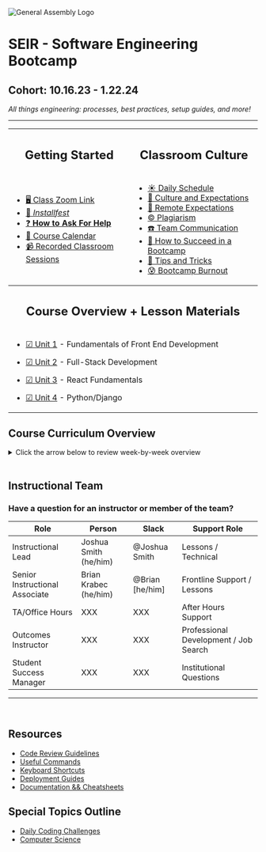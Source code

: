 ![General Assembly Logo](https://camo.GitHubusercontent.com/1a91b05b8f4d44b5bbfb83abac2b0996d8e26c92/687474703a2f2f692e696d6775722e636f6d2f6b6538555354712e706e67)

<h1> SEIR - Software Engineering Bootcamp </h1>

<h2>  Cohort: 10.16.23 - 1.22.24 </h2> 

<em> All things engineering: processes, best practices, setup guides, and more! </em>
<hr>


<table>
<tr>

<th><h2>Getting Started</h2> </th> <th> <h2>Classroom Culture </h2> </th>
</tr>
<tr>

<td>

* [ 🖥️ Class Zoom Link](https://generalassembly.zoom.us/j/97984648850?pwd=NEhWNDU4VjFHdUJZREc5anBBaFdNQT09)<br>
* [ 🛜 *Installfest*]()
* [ ❓ **How to Ask For Help** ]()
* [ 📆 Course Calendar]()
* [ 📹 Recorded Classroom Sessions]()
<!-- * [Orientation Deck]() -->

</td> 

<td>

* [ ☀️ Daily Schedule]()
* [ 🤙 Culture and Expectations]()
* [ 📸 Remote Expectations]()
* [ © Plagiarism]()
* [ ☎️ Team Communication]()
* [ 💪 How to Succeed in a Bootcamp]()
* [ 🚀 Tips and Tricks]()
* [ 😰 Bootcamp Burnout]()

</td>
</tr>
<tr>

<th colspan=2> <h2> Course Overview + Lesson Materials </h2> </th>
</tr>
<td colspan=2>

* [☑ Unit 1]() - Fundamentals of Front End Development

* [☑ Unit 2]() - Full-Stack Development

* [☑ Unit 3]() - React Fundamentals

* [☑ Unit 4]() - Python/Django
</td>
<tr>
</tr>
</table>

## Course Curriculum Overview

<details>
    <summary>Click the arrow below to review week-by-week overview</summary>
  
> The following is an overall schedule and is subject to change. 

<table>
  <thead>
    <tr><th>Unit</th><th>Week</th><th>Topics</th><th>Project</th></tr>
  </thead>
  <tbody>
    <tr>
      <td rowspan="3">Fundamentals of Front-end Development</td>
      <td align="center">1</td>
      <td>Fundamentals of JavaScript, HTML & CSS<br>DOM Manipulation & Events<br>Structuring a Browser App</td>
      <td rowspan="3">Browser-based Game</td>
    </tr>
    <tr>
      <td align="center">2</td>
      <td>CSS: Flexbox, Grid & Responsive Design<br>JS: Callback functions, Classes, this Keyword, Array Iterator Methods & Playing Audio</td>
    </tr>
    <tr>
      <td align="center">3</td>
      <td>Project Week<br>Project Deployment to GitHub Pages</td>
    </tr>
    <tr>
      <td rowspan="3">Full-stack Development</td>
      <td align="center">4</td>
      <td>Client-Server: HTTP Communications & RESTful Routing<br>NodeJS & ExpressJS Framework<br>MongoDB & MongooseJS ODM</td>
      <td rowspan="3">MEN-stack CRUD Application</td>
    </tr>
    <tr>
      <td align="center">5</td>
      <td>Promises<br>Consuming APIs<br>Authentication using OAuth<br>User-Centric CRUD<br>Regular Expressions<br>CS Topics</td>
    </tr>
    <tr>
      <td align="center">6</td>
      <td>CS Topics<br>Project Week<br>Project Deployment to Heroku</td>
    </tr>
    <tr>
      <td rowspan="3">Developing Single-page Apps</td>
      <td align="center">7</td>
      <td>Fundamentals of React</td>
      <td rowspan="3">Solo or Group Project: MERN-Stack Application</td>
    </tr>
    <tr>
      <td align="center">8</td>
      <td>MERN-Stack Infrastructure (cont.)<br>Token-based Authentication</td>
    </tr>
    <tr>
      <td align="center">9</td>
      <td>CS Topics<br>Project Week<br>Project Deployment to Heroku</td>
    </tr>
    <tr>
      <td rowspan="3">Second Language & Web Framework</td>
      <td align="center">10</td>
      <td>Fundamentals of Python<br>Relational Databases & SQL<br>CS Topics</td>
      <td rowspan="3">Solo Capstone project (Any Stack)</td>
    </tr>
    <tr>
      <td align="center">11</td>
      <td>Django Web Framework<br>Uploading Files to Amazon S3<br>Username/Password Authentication<br>CS Topics</td>
    </tr>
    <tr>
      <td align="center">12</td>
      <td>Project Week<br>Project Deployment to Heroku</td>
    </tr>
  </tbody>
</table>

</details>

<br>

## Instructional Team 

### Have a question for an instructor or member of the team?

| Role | Person | Slack | Support Role |
| - | - | - | - |
| Instructional Lead | Joshua Smith (he/him) |  @Joshua Smith | Lessons / Technical |
| Senior Instructional Associate | Brian Krabec (he/him) |@Brian [he/him] | Frontline Support / Lessons |
| TA/Office Hours | XXX | XXX | After Hours Support |
| Outcomes Instructor | XXX | XXX  | Professional Development / Job Search |
| Student Success Manager | XXX | XXX | Institutional Questions  |

<hr><br>

## Resources
* [Code Review Guidelines]()  
* [Useful Commands]() 
* [Keyboard Shortcuts]() 
* [Deployment Guides]() 
* [Documentation && Cheatsheets]() 

## Special Topics Outline
* [Daily Coding Challenges]()
* [Computer Science]()


<!--

**Here are some ideas to get you started:**

🙋‍♀️ A short introduction - what is your organization all about?
🌈 Contribution guidelines - how can the community get involved?
👩‍💻 Useful resources - where can the community find your docs? Is there anything else the community should know?
🍿 Fun facts - what does your team eat for breakfast?
🧙 Remember, you can do mighty things with the power of [Markdown](https://docs.github.com/github/writing-on-github/getting-started-with-writing-and-formatting-on-github/basic-writing-and-formatting-syntax)
-->
